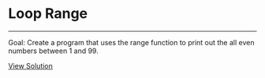 # Loop Range

---

Goal: Create a program that uses the range function to print out the 
      all even numbers between 1 and 99.

[View Solution](solution.py)
